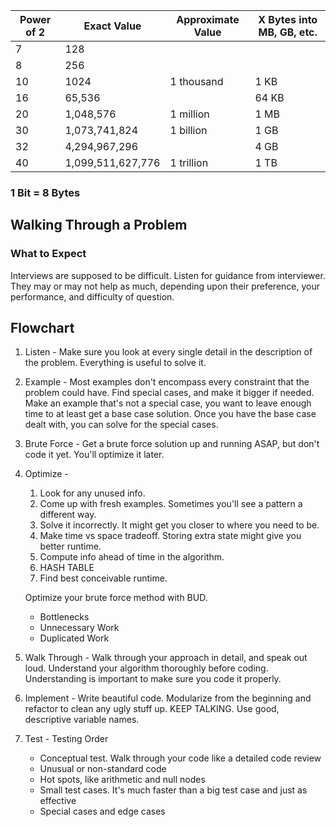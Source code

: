  Power of 2 | Exact Value | Approximate Value | X Bytes into MB, GB, etc.
 ---------- | ----------- | ----------------- | ----------
 7 | 128 |  |
 8 | 256 |  |
 10 | 1024 | 1 thousand | 1 KB
 16 | 65,536 |  | 64 KB
 20 | 1,048,576 | 1 million | 1 MB
 30 | 1,073,741,824 | 1 billion | 1 GB
 32 | 4,294,967,296 |  | 4 GB
 40 | 1,099,511,627,776 | 1 trillion | 1 TB

### 1 Bit = 8 Bytes

## Walking Through a Problem

### What to Expect

Interviews are supposed to be difficult. Listen for guidance from interviewer. They may or may not help as much, depending upon their preference, your performance, and difficulty of question.

## Flowchart

1. Listen - Make sure you look at every single detail in the description of the problem. Everything is useful to solve it.

2. Example - Most examples don't encompass every constraint that the problem could have. Find special cases, and make it bigger if needed. Make an example that's not a special case, you want to leave enough time to at least get a base case solution. Once you have the base case dealt with, you can solve for the special cases. 

3. Brute Force - Get a brute force solution up and running ASAP, but don't code it yet. You'll optimize it later.

4. Optimize - 
    1. Look for any unused info.
    2. Come up with fresh examples. Sometimes you'll see a pattern a different way. 
    3. Solve it incorrectly. It might get you closer to where you need to be. 
    4. Make time vs space tradeoff. Storing extra state might give you better runtime.
    5. Compute info ahead of time in the algorithm.
    6. HASH TABLE
    7. Find best conceivable runtime.
    
    Optimize your brute force method with BUD.
    - Bottlenecks
    - Unnecessary Work
    - Duplicated Work

5. Walk Through - Walk through your approach in detail, and speak out loud. Understand your algorithm thoroughly before coding. Understanding is important to make sure you code it properly.

6. Implement - Write beautiful code. Modularize from the beginning and refactor to clean any ugly stuff up. KEEP TALKING. Use good, descriptive variable names. 

7. Test - Testing Order
    - Conceptual test. Walk through your code like a detailed code review
    - Unusual or non-standard code
    - Hot spots, like arithmetic and null nodes
    - Small test cases. It's much faster than a big test case and just as effective
    - Special cases and edge cases
